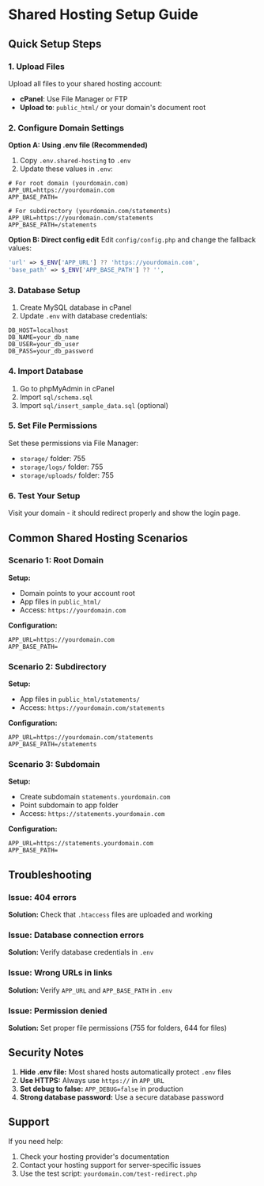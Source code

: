 # Shared Hosting Setup Guide

## Quick Setup Steps

### 1. Upload Files
Upload all files to your shared hosting account:
- **cPanel**: Use File Manager or FTP
- **Upload to**: `public_html/` or your domain's document root

### 2. Configure Domain Settings

**Option A: Using .env file (Recommended)**
1. Copy `.env.shared-hosting` to `.env`
2. Update these values in `.env`:

```env
# For root domain (yourdomain.com)
APP_URL=https://yourdomain.com
APP_BASE_PATH=

# For subdirectory (yourdomain.com/statements)
APP_URL=https://yourdomain.com/statements
APP_BASE_PATH=/statements
```

**Option B: Direct config edit**
Edit `config/config.php` and change the fallback values:
```php
'url' => $_ENV['APP_URL'] ?? 'https://yourdomain.com',
'base_path' => $_ENV['APP_BASE_PATH'] ?? '',
```

### 3. Database Setup
1. Create MySQL database in cPanel
2. Update `.env` with database credentials:
```env
DB_HOST=localhost
DB_NAME=your_db_name
DB_USER=your_db_user
DB_PASS=your_db_password
```

### 4. Import Database
1. Go to phpMyAdmin in cPanel
2. Import `sql/schema.sql`
3. Import `sql/insert_sample_data.sql` (optional)

### 5. Set File Permissions
Set these permissions via File Manager:
- `storage/` folder: 755
- `storage/logs/` folder: 755
- `storage/uploads/` folder: 755

### 6. Test Your Setup
Visit your domain - it should redirect properly and show the login page.

## Common Shared Hosting Scenarios

### Scenario 1: Root Domain
**Setup:**
- Domain points to your account root
- App files in `public_html/`
- Access: `https://yourdomain.com`

**Configuration:**
```env
APP_URL=https://yourdomain.com
APP_BASE_PATH=
```

### Scenario 2: Subdirectory
**Setup:**
- App files in `public_html/statements/`
- Access: `https://yourdomain.com/statements`

**Configuration:**
```env
APP_URL=https://yourdomain.com/statements
APP_BASE_PATH=/statements
```

### Scenario 3: Subdomain
**Setup:**
- Create subdomain `statements.yourdomain.com`
- Point subdomain to app folder
- Access: `https://statements.yourdomain.com`

**Configuration:**
```env
APP_URL=https://statements.yourdomain.com
APP_BASE_PATH=
```

## Troubleshooting

### Issue: 404 errors
**Solution:** Check that `.htaccess` files are uploaded and working

### Issue: Database connection errors
**Solution:** Verify database credentials in `.env`

### Issue: Wrong URLs in links
**Solution:** Verify `APP_URL` and `APP_BASE_PATH` in `.env`

### Issue: Permission denied
**Solution:** Set proper file permissions (755 for folders, 644 for files)

## Security Notes

1. **Hide .env file:** Most shared hosts automatically protect `.env` files
2. **Use HTTPS:** Always use `https://` in `APP_URL`
3. **Set debug to false:** `APP_DEBUG=false` in production
4. **Strong database password:** Use a secure database password

## Support

If you need help:
1. Check your hosting provider's documentation
2. Contact your hosting support for server-specific issues
3. Use the test script: `yourdomain.com/test-redirect.php`
